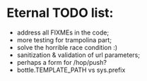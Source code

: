 # Eternal TODO list:

* address all FIXMEs in the code;
* more testing for trampolina part;
* solve the horrible race condition :)
* sanitization & validation of url parameters;
* perhaps a form for /hop/push?
* bottle.TEMPLATE_PATH vs sys.prefix

